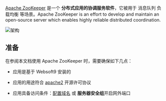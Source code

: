 [Apache ZooKeeper](https://zookeeper.apache.org/) 是一个 **分布式应用的协调服务软件**，它被用于 消息队列 负载均衡   等场景。Apache ZooKeeper is an effort to develop and maintain an open-source server which enables highly reliable distributed coordination.


![架构](https://libs.websoft9.com/Websoft9/DocsPicture/zh/zookeeper/zookeeper-archi-websoft9.webp)


## 准备

在参阅本文档使用 Apache ZooKeeper 时，需要确保如下几点：

- 应用是基于 Websoft9 安装的

- 应用的用途符合 [apache2](https://opensource.org/licenses/Apache-2.0) 开源许可协议

- 应用具备访问条件：[配置域名](./domain-set) 或 **服务器安全组**开启网外端口